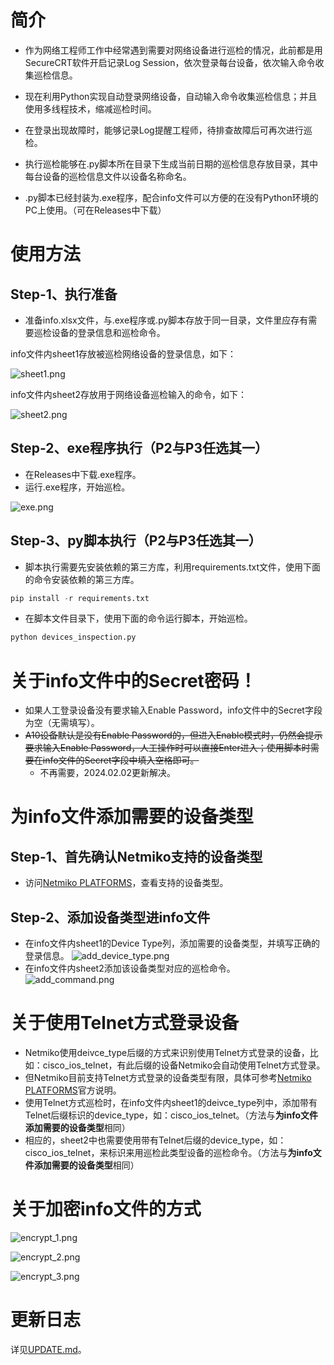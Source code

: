 # 简介

- 作为网络工程师工作中经常遇到需要对网络设备进行巡检的情况，此前都是用SecureCRT软件开启记录Log Session，依次登录每台设备，依次输入命令收集巡检信息。
  
- 现在利用Python实现自动登录网络设备，自动输入命令收集巡检信息；并且使用多线程技术，缩减巡检时间。
  
- 在登录出现故障时，能够记录Log提醒工程师，待排查故障后可再次进行巡检。

- 执行巡检能够在.py脚本所在目录下生成当前日期的巡检信息存放目录，其中每台设备的巡检信息文件以设备名称命名。

- .py脚本已经封装为.exe程序，配合info文件可以方便的在没有Python环境的PC上使用。（可在Releases中下载）

# 使用方法

## Step-1、执行准备

- 准备info.xlsx文件，与.exe程序或.py脚本存放于同一目录，文件里应存有需要巡检设备的登录信息和巡检命令。

info文件内sheet1存放被巡检网络设备的登录信息，如下：

![sheet1.png](https://github.com/icefire-ken/devices_inspection/blob/main/images/sheet1.png)

info文件内sheet2存放用于网络设备巡检输入的命令，如下：

![sheet2.png](https://github.com/icefire-ken/devices_inspection/blob/main/images/sheet2.png)

## Step-2、exe程序执行（P2与P3任选其一）

- 在Releases中下载.exe程序。
- 运行.exe程序，开始巡检。

![exe.png](https://github.com/icefire-ken/devices_inspection/blob/main/images/exe.png)

## Step-3、py脚本执行（P2与P3任选其一）

- 脚本执行需要先安装依赖的第三方库，利用requirements.txt文件，使用下面的命令安装依赖的第三方库。

```python
pip install -r requirements.txt
```

- 在脚本文件目录下，使用下面的命令运行脚本，开始巡检。

```python
python devices_inspection.py
```

# 关于info文件中的Secret密码！

- 如果人工登录设备没有要求输入Enable Password，info文件中的Secret字段为空（无需填写）。
- ~~A10设备默认是没有Enable Password的，但进入Enable模式时，仍然会提示要求输入Enable Password，人工操作时可以直接Enter进入；使用脚本时需要在info文件的Secret字段中填入空格即可。~~
  - 不再需要，2024.02.02更新解决。

# 为info文件添加需要的设备类型

## Step-1、首先确认Netmiko支持的设备类型

- 访问[Netmiko PLATFORMS](https://github.com/ktbyers/netmiko/blob/develop/PLATFORMS.md)，查看支持的设备类型。

## Step-2、添加设备类型进info文件

- 在info文件内sheet1的Device Type列，添加需要的设备类型，并填写正确的登录信息。
![add_device_type.png](https://github.com/icefire-ken/devices_inspection/blob/main/images/add_device_type.png)
- 在info文件内sheet2添加该设备类型对应的巡检命令。
![add_command.png](https://github.com/icefire-ken/devices_inspection/blob/main/images/add_command.png)

# 关于使用Telnet方式登录设备

- Netmiko使用deivce_type后缀的方式来识别使用Telnet方式登录的设备，比如：cisco_ios_telnet，有此后缀的设备Netmiko会自动使用Telnet方式登录。
- 但Netmiko目前支持Telnet方式登录的设备类型有限，具体可参考[Netmiko PLATFORMS](https://github.com/ktbyers/netmiko/blob/develop/PLATFORMS.md)官方说明。
- 使用Telnet方式巡检时，在info文件内sheet1的deivce_type列中，添加带有Telnet后缀标识的device_type，如：cisco_ios_telnet。（方法与**为info文件添加需要的设备类型**相同）
- 相应的，sheet2中也需要使用带有Telnet后缀的device_type，如：cisco_ios_telnet，来标识来用巡检此类型设备的巡检命令。（方法与**为info文件添加需要的设备类型**相同）

# 关于加密info文件的方式

![encrypt_1.png](https://github.com/icefire-ken/devices_inspection/blob/main/images/encrypt_1.png?raw=true)

![encrypt_2.png](https://github.com/icefire-ken/devices_inspection/blob/main/images/encrypt_2.png)

![encrypt_3.png](https://github.com/icefire-ken/devices_inspection/blob/main/images/encrypt_3.png)

# 更新日志

详见[UPDATE.md](https://github.com/icefire-ken/devices_inspection/blob/main/UPDATE.md)。